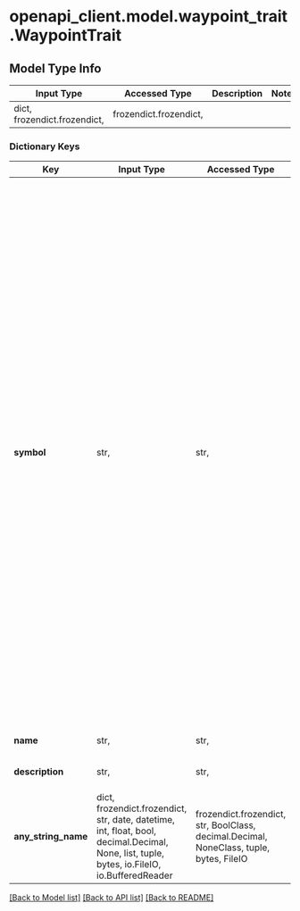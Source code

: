 # openapi_client.model.waypoint_trait.WaypointTrait

## Model Type Info
Input Type | Accessed Type | Description | Notes
------------ | ------------- | ------------- | -------------
dict, frozendict.frozendict,  | frozendict.frozendict,  |  | 

### Dictionary Keys
Key | Input Type | Accessed Type | Description | Notes
------------ | ------------- | ------------- | ------------- | -------------
**symbol** | str,  | str,  | The unique identifier of the trait. | must be one of ["UNCHARTED", "MARKETPLACE", "SHIPYARD", "OUTPOST", "SCATTERED_SETTLEMENTS", "SPRAWLING_CITIES", "MEGA_STRUCTURES", "OVERCROWDED", "HIGH_TECH", "CORRUPT", "BUREAUCRATIC", "TRADING_HUB", "INDUSTRIAL", "BLACK_MARKET", "RESEARCH_FACILITY", "MILITARY_BASE", "SURVEILLANCE_OUTPOST", "EXPLORATION_OUTPOST", "MINERAL_DEPOSITS", "COMMON_METAL_DEPOSITS", "PRECIOUS_METAL_DEPOSITS", "RARE_METAL_DEPOSITS", "METHANE_POOLS", "ICE_CRYSTALS", "EXPLOSIVE_GASES", "STRONG_MAGNETOSPHERE", "VIBRANT_AURORAS", "SALT_FLATS", "CANYONS", "PERPETUAL_DAYLIGHT", "PERPETUAL_OVERCAST", "DRY_SEABEDS", "MAGMA_SEAS", "SUPERVOLCANOES", "ASH_CLOUDS", "VAST_RUINS", "MUTATED_FLORA", "TERRAFORMED", "EXTREME_TEMPERATURES", "EXTREME_PRESSURE", "DIVERSE_LIFE", "SCARCE_LIFE", "FOSSILS", "WEAK_GRAVITY", "STRONG_GRAVITY", "CRUSHING_GRAVITY", "TOXIC_ATMOSPHERE", "CORROSIVE_ATMOSPHERE", "BREATHABLE_ATMOSPHERE", "JOVIAN", "ROCKY", "VOLCANIC", "FROZEN", "SWAMP", "BARREN", "TEMPERATE", "JUNGLE", "OCEAN", "STRIPPED", ] 
**name** | str,  | str,  | The name of the trait. | 
**description** | str,  | str,  | A description of the trait. | 
**any_string_name** | dict, frozendict.frozendict, str, date, datetime, int, float, bool, decimal.Decimal, None, list, tuple, bytes, io.FileIO, io.BufferedReader | frozendict.frozendict, str, BoolClass, decimal.Decimal, NoneClass, tuple, bytes, FileIO | any string name can be used but the value must be the correct type | [optional]

[[Back to Model list]](../../README.md#documentation-for-models) [[Back to API list]](../../README.md#documentation-for-api-endpoints) [[Back to README]](../../README.md)

